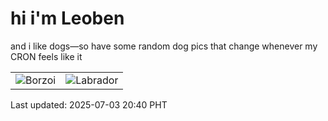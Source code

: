 # hi i'm Leoben

and i like dogs—so have some random dog pics that change whenever my CRON feels like it

|  |  |
|--------|----------|
| ![Borzoi](https://random-dog-vercel.vercel.app/api/random-borzoi?v=1751546439) | ![Labrador](https://random-dog-vercel.vercel.app/api/random-labrador?v=1751546439) |

Last updated: 2025-07-03 20:40 PHT
